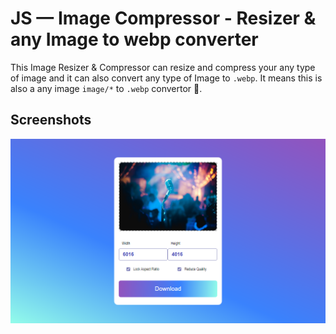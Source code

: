 
# JS — Image Compressor - Resizer & any Image to webp converter

This Image Resizer & Compressor can resize and compress your any type of image and it can also convert any type of Image to `.webp`. It means this is also a any image `image/*` to `.webp` convertor 🎉. 

## Screenshots

![App Screenshot](https://github.com/Your-Ehsan/JS-Image_Compressor-Resizer/blob/master/assets/images/127.0.0.1_5501_.png?raw=true)
